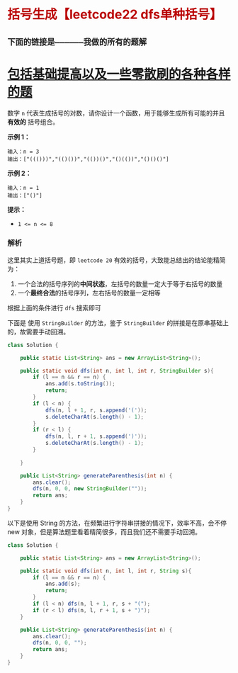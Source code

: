 # <font color='bb000'>括号生成【leetcode22 dfs单种括号】</font>

## **`下面的链接是——————我做的所有的题解`**

# [包括基础提高以及一些零散刷的各种各样的题](https://www.acwing.com/blog/content/33005/) 

数字 `n` 代表生成括号的对数，请你设计一个函数，用于能够生成所有可能的并且 **有效的** 括号组合。

 

**示例 1：**

```
输入：n = 3
输出：["((()))","(()())","(())()","()(())","()()()"]
```

**示例 2：**

```
输入：n = 1
输出：["()"]
```

 

**提示：**

- `1 <= n <= 8`



### 解析

这里其实上道括号题，即 `leetcode 20` 有效的括号，大致能总结出的结论能精简为：

1. 一个合法的括号序列的**中间状态**，左括号的数量一定大于等于右括号的数量
2. 一个**最终合法**的括号序列，左右括号的数量一定相等

根据上面的条件进行 `dfs` 搜索即可

下面是 使用 `StringBuilder` 的方法，鉴于 `StringBuilder` 的拼接是在原串基础上的，故需要手动回溯。

```java
class Solution {

    public static List<String> ans = new ArrayList<String>();

    public static void dfs(int n, int l, int r, StringBuilder s){
        if (l == n && r == n) {
            ans.add(s.toString());
            return;
        }
        if (l < n) {
            dfs(n, l + 1, r, s.append('('));
            s.deleteCharAt(s.length() - 1);    
        }
        if (r < l) {
            dfs(n, l, r + 1, s.append(')'));
            s.deleteCharAt(s.length() - 1);
        }
        
    }

    public List<String> generateParenthesis(int n) {
        ans.clear();
        dfs(n, 0, 0, new StringBuilder(""));
        return ans;
    }
}
```

以下是使用 String 的方法，在频繁进行字符串拼接的情况下，效率不高，会不停 new 对象，但是算法题里看着精简很多，而且我们还不需要手动回溯。

```java
class Solution {

    public static List<String> ans = new ArrayList<String>();

    public static void dfs(int n, int l, int r, String s){
        if (l == n && r == n) {
            ans.add(s);
            return;
        }
        if (l < n) dfs(n, l + 1, r, s + "("); 
        if (r < l) dfs(n, l, r + 1, s + ")");
    }

    public List<String> generateParenthesis(int n) {
        ans.clear();
        dfs(n, 0, 0, "");
        return ans;
    }
}
```


